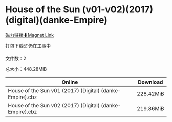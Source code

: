 # House of the Sun (v01-v02)(2017)(digital)(danke-Empire)

[磁力链接⬇Magnet Link](magnet:?xt=urn:btih:8af2ea9fc1ecd0457d2588befa8440e9ae2ab47b&dn=House%20of%20the%20Sun%20%28v01-v02%29%282017%29%28digital%29%28danke-Empire%29)

打包下载📦仍在工事中

文件数：2

总大小：448.28MiB

Online | Download
--- | ---
House of the Sun v01 (2017) (Digital) (danke-Empire).cbz | 228.42MiB
House of the Sun v02 (2017) (Digital) (danke-Empire).cbz | 219.86MiB